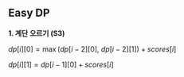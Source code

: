 ## Easy DP
**1. 계단 오르기 (S3)**
 
  ${dp[i][0] =  \max(dp[i-2][0],\ dp[i-2][1])+scores[i] }$

  ${dp[i][1] = dp[i-1][0]+scores[i]}$


  
